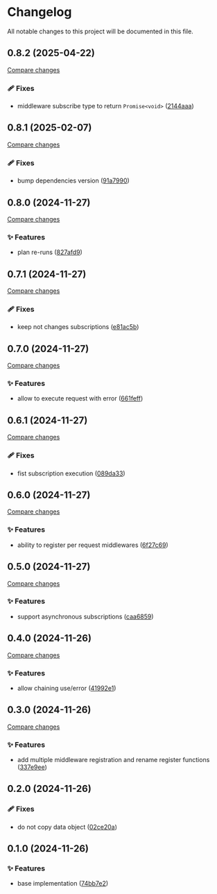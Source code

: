 <!-- header -->
# Changelog

All notable changes to this project will be documented in this file.

<!-- version:0.8.2 -->
## 0.8.2 (2025-04-22)

[Compare changes](https://github.com/Wroud/foundation/compare/flow-middleware-v0.8.1...flow-middleware-v0.8.2)

<!-- changelog -->
### 🩹 Fixes

- middleware subscribe type to return `Promise<void>` ([2144aaa](https://github.com/Wroud/foundation/commit/2144aaa))

<!-- version:0.8.1 -->
## 0.8.1 (2025-02-07)

[Compare changes](https://github.com/Wroud/foundation/compare/flow-middleware-v0.8.0...flow-middleware-v0.8.1)

<!-- changelog -->
### 🩹 Fixes

- bump dependencies version ([91a7990](https://github.com/Wroud/foundation/commit/91a7990))

<!-- version:0.8.0 -->
## 0.8.0 (2024-11-27)

[Compare changes](https://github.com/Wroud/foundation/compare/flow-middleware-v0.7.1...flow-middleware-v0.8.0)

<!-- changelog -->
### ✨ Features

- plan re-runs ([827afd9](https://github.com/Wroud/foundation/commit/827afd9))

<!-- version:0.7.1 -->
## 0.7.1 (2024-11-27)

[Compare changes](https://github.com/Wroud/foundation/compare/flow-middleware-v0.7.0...flow-middleware-v0.7.1)

<!-- changelog -->
### 🩹 Fixes

- keep not changes subscriptions ([e81ac5b](https://github.com/Wroud/foundation/commit/e81ac5b))

<!-- version:0.7.0 -->
## 0.7.0 (2024-11-27)

[Compare changes](https://github.com/Wroud/foundation/compare/flow-middleware-v0.6.1...flow-middleware-v0.7.0)

<!-- changelog -->
### ✨ Features

- allow to execute request with error ([661feff](https://github.com/Wroud/foundation/commit/661feff))

<!-- version:0.6.1 -->
## 0.6.1 (2024-11-27)

[Compare changes](https://github.com/Wroud/foundation/compare/flow-middleware-v0.6.0...flow-middleware-v0.6.1)

<!-- changelog -->
### 🩹 Fixes

- fist subscription execution ([089da33](https://github.com/Wroud/foundation/commit/089da33))

<!-- version:0.6.0 -->
## 0.6.0 (2024-11-27)

[Compare changes](https://github.com/Wroud/foundation/compare/flow-middleware-v0.5.0...flow-middleware-v0.6.0)

<!-- changelog -->
### ✨ Features

- ability to register per request middlewares ([6f27c69](https://github.com/Wroud/foundation/commit/6f27c69))

<!-- version:0.5.0 -->
## 0.5.0 (2024-11-27)

[Compare changes](https://github.com/Wroud/foundation/compare/flow-middleware-v0.4.0...flow-middleware-v0.5.0)

<!-- changelog -->
### ✨ Features

- support asynchronous subscriptions ([caa6859](https://github.com/Wroud/foundation/commit/caa6859))

<!-- version:0.4.0 -->
## 0.4.0 (2024-11-26)

[Compare changes](https://github.com/Wroud/foundation/compare/flow-middleware-v0.3.0...flow-middleware-v0.4.0)

<!-- changelog -->
### ✨ Features

- allow chaining use/error ([41992e1](https://github.com/Wroud/foundation/commit/41992e1))

<!-- version:0.3.0 -->
## 0.3.0 (2024-11-26)

[Compare changes](https://github.com/Wroud/foundation/compare/flow-middleware-v0.2.0...flow-middleware-v0.3.0)

<!-- changelog -->
### ✨ Features

- add multiple middleware registration and rename register functions ([337e9ee](https://github.com/Wroud/foundation/commit/337e9ee))

<!-- version:0.2.0 -->
## 0.2.0 (2024-11-26)

<!-- changelog -->
### 🩹 Fixes

- do not copy data object ([02ce20a](https://github.com/Wroud/foundation/commit/02ce20a))

<!-- version:0.1.0 -->
## 0.1.0 (2024-11-26)

<!-- changelog -->
### ✨ Features

- base implementation ([74bb7e2](https://github.com/Wroud/foundation/commit/74bb7e2))


